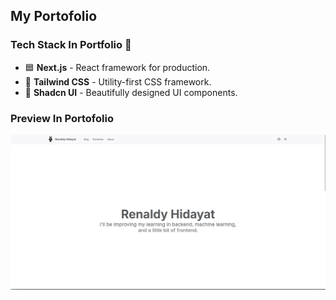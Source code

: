 ## My Portofolio

### Tech Stack In Portfolio 🚀

- 🟦 **Next.js** - React framework for production.  
- 🎨 **Tailwind CSS** - Utility-first CSS framework.  
- 💎 **Shadcn UI** - Beautifully designed UI components.  




### Preview In Portofolio

<img src="./images/preview.png" alt="preview" /> 